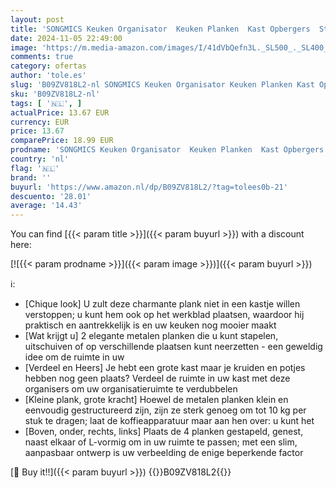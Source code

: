 ```yaml
---
layout: post
title: 'SONGMICS Keuken Organisator  Keuken Planken  Kast Opbergers  Stapelbaar  Uitbreidbaar  Set van 2 Metalen Keuken Planken  Zilver KCS01SV'
date: 2024-11-05 22:49:00
image: 'https://m.media-amazon.com/images/I/41dVbQefn3L._SL500_._SL400_.jpg'
comments: true
category: ofertas
author: 'tole.es'
slug: 'B09ZV818L2-nl SONGMICS Keuken Organisator Keuken Planken Kast Opbergers...'
sku: 'B09ZV818L2-nl'
tags: [ '🇳🇱', ]
actualPrice: 13.67 EUR
currency: EUR
price: 13.67
comparePrice: 18.99 EUR
prodname: 'SONGMICS Keuken Organisator  Keuken Planken  Kast Opbergers  Stapelbaar  Uitbreidbaar  Set van 2 Metalen Keuken Planken  Zilver KCS01SV'
country: 'nl'
flag: '🇳🇱'
brand: ''
buyurl: 'https://www.amazon.nl/dp/B09ZV818L2/?tag=tolees0b-21'
descuento: '28.01'
average: '14.43'
---
```


You can find [{{< param title >}}]({{< param buyurl >}}) with a discount here:

[![{{< param prodname >}}]({{< param image >}})]({{< param buyurl >}})

ℹ️:

- [Chique look] U zult deze charmante plank niet in een kastje willen verstoppen; u kunt hem ook op het werkblad plaatsen, waardoor hij praktisch en aantrekkelijk is en uw keuken nog mooier maakt
- [Wat krijgt u] 2 elegante metalen planken die u kunt stapelen, uitschuiven of op verschillende plaatsen kunt neerzetten - een geweldig idee om de ruimte in uw
- [Verdeel en Heers] Je hebt een grote kast maar je kruiden en potjes hebben nog geen plaats? Verdeel de ruimte in uw kast met deze organisers om uw organisatieruimte te verdubbelen
- [Kleine plank, grote kracht] Hoewel de metalen planken klein en eenvoudig gestructureerd zijn, zijn ze sterk genoeg om tot 10 kg per stuk te dragen; laat de koffieapparatuur maar aan hen over: u kunt het
- [Boven, onder, rechts, links] Plaats de 4 planken gestapeld, genest, naast elkaar of L-vormig om in uw ruimte te passen; met een slim, aanpasbaar ontwerp is uw verbeelding de enige beperkende factor

[🛒 Buy it!!]({{< param buyurl >}})
{{<world>}}B09ZV818L2{{</world>}}
